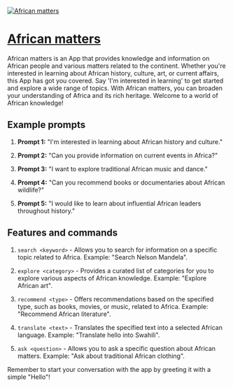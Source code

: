 [![African matters](https://files.oaiusercontent.com/file-i5bagrUadAX62MYqCLgGkXuO?se=2123-10-18T10%3A12%3A42Z&sp=r&sv=2021-08-06&sr=b&rscc=max-age%3D31536000%2C%20immutable&rscd=attachment%3B%20filename%3D940decb5-53ab-4f02-bc41-0491deb422e6.png&sig=LZTbemOvm5JF9cE3dyznewQy7rf593MQ9bo5rh%2Bebjk%3D)](https://chat.openai.com/g/g-ktLz9DMAT-african-matters)

# [African matters](https://chat.openai.com/g/g-ktLz9DMAT-african-matters)

African matters is an App that provides knowledge and information on African people and various matters related to the continent. Whether you're interested in learning about African history, culture, art, or current affairs, this App has got you covered. Say 'I'm interested in learning' to get started and explore a wide range of topics. With African matters, you can broaden your understanding of Africa and its rich heritage. Welcome to a world of African knowledge!

## Example prompts

1. **Prompt 1:** "I'm interested in learning about African history and culture."

2. **Prompt 2:** "Can you provide information on current events in Africa?"

3. **Prompt 3:** "I want to explore traditional African music and dance."

4. **Prompt 4:** "Can you recommend books or documentaries about African wildlife?"

5. **Prompt 5:** "I would like to learn about influential African leaders throughout history."

## Features and commands

1. `search <keyword>` - Allows you to search for information on a specific topic related to Africa. Example: "Search Nelson Mandela".

2. `explore <category>` - Provides a curated list of categories for you to explore various aspects of African knowledge. Example: "Explore African art".

3. `recommend <type>` - Offers recommendations based on the specified type, such as books, movies, or music, related to Africa. Example: "Recommend African literature".

4. `translate <text>` - Translates the specified text into a selected African language. Example: "Translate hello into Swahili".

5. `ask <question>` - Allows you to ask a specific question about African matters. Example: "Ask about traditional African clothing".

Remember to start your conversation with the app by greeting it with a simple "Hello"!